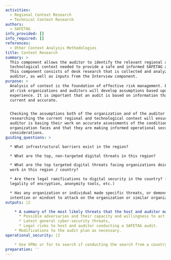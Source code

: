 ```yaml
---
activities:
  - Regional Context Research
  - Technical Context Research
authors:
  - SAFETAG
info_provided: []
info_required: []
references:
  - Other Context Analysis Methodologies
title: Context Research
summary: >
  This component allows the auditor to identify the relevant regional and
  technological context needed to provide a safe and informed SAFETAG audit.
  This component consists of desk research that is collected and analyzed by the
  auditor, as well as inputs from the Interview component.
purpose: >
  Analysis of context is the foundation of effective risk management. Both
  at-risk organizations and auditors will develop assumptions based upon their
  experience. It is important that an audit is based on information that is
  current and accurate.


  Checking the assumptions both of the organization and of the auditor by
  researching the current regional and technological context will ensure that an
  auditor is basing their work on accurate assessments of the conditions the
  organization faces and that they are making informed operational security
  considerations.
guiding_questions: >

  * What infrastructural barriers exist in the region?

  * What are the top, non-targeted digital threats in this region?

  * What are the top targeted digital threats facing organizations doing this
  work in this region / country?

  * Are there legal ramifications to digital security in the country? (e.g.
  legality of encryption, anonymity tools, etc.)

  * Has any organization or individual made specific threats, or demonstrated
  intention or mindset to attack on the organization or similar organizations?
outputs: |2

    * A summary of the most likely threats that the host and auditor may face:
      * Possible adversaries and their capacity and willingness to act against the host,
      * Latest general cyber-security threats,
      * Legal risks to host and auditor conducting a SAFETAG audit.
    * Modifications to the audit plan as necessary.
operational_security: |2

    * Use VPNs or Tor to search if conducting the search from a country that is highly competitive with the organization’s country, or is known to surveil.
preparation: ''
---
```


